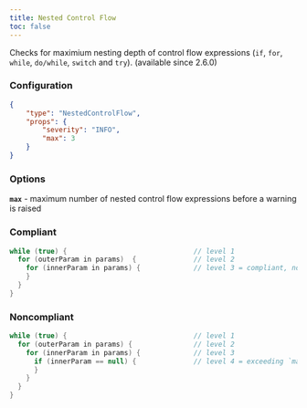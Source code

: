 ```yaml
---
title: Nested Control Flow
toc: false
---
```


Checks for maximium nesting depth of control flow expressions (`if`, `for`, `while`, `do/while`, `switch` and `try`). (available since 2.6.0)

### Configuration

```json
{
    "type": "NestedControlFlow",
    "props": {
        "severity": "INFO",
        "max": 3
    }
}
```

### Options

**`max`** - maximum number of nested control flow expressions before a warning is raised

### Compliant

```java
while (true) {                               // level 1
  for (outerParam in params)  {              // level 2
    for (innerParam in params) {             // level 3 = compliant, not exceeding limit of 3
    }
  }
}
```

### Noncompliant

```java
while (true) {                               // level 1
  for (outerParam in params) {               // level 2
    for (innerParam in params) {             // level 3
      if (innerParam == null) {              // level 4 = exceeding `max` value of 3
      }
    }
  }
}
```

